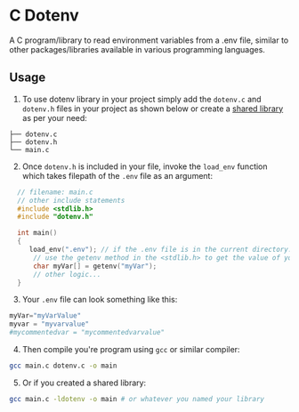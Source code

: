 # C Dotenv

A C program/library to read environment variables from a .env file, similar to other packages/libraries available in various programming languages.

## Usage

  1. To use dotenv library in your project simply add the `dotenv.c` and `dotenv.h` files in your project as shown below or create a <a href="https://www.cprogramming.com/tutorial/shared-libraries-linux-gcc.html">
  shared library</a> as per your need:


  ```
  ├── dotenv.c
  ├── dotenv.h
  └── main.c
  ```
  2. Once `dotenv.h` is included in your file, invoke the `load_env` function which takes filepath of the `.env` file as an argument:
     
   ```c
     // filename: main.c 
     // other include statements
     #include <stdlib.h>
     #include "dotenv.h"

     int main()
     {
        load_env(".env"); // if the .env file is in the current directory.
         // use the getenv method in the <stdlib.h> to get the value of your environment variable.
         char myVar[] = getenv("myVar");
         // other logic...
     }
   ```
  3. Your `.env` file can look something like this:
  ```python
  myVar="myVarValue"
  myvar = "myvarvalue"
  #mycommentedvar = "mycommentedvarvalue"
  ```
  4. Then compile you're program using `gcc` or similar compiler:
  ```sh
  gcc main.c dotenv.c -o main

  ```

  5. Or if you created a shared library:
  ```sh
  gcc main.c -ldotenv -o main # or whatever you named your library
  ```

